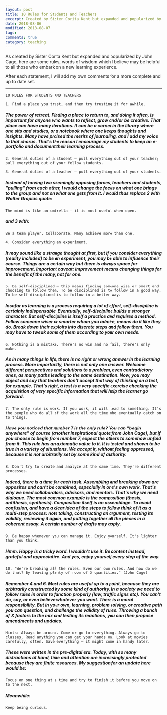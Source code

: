```yaml
---
layout: post
title: 10 Rules for Students and Teachers
excerpt: Created by Sister Corita Kent but expanded and popularized by John Cage here are some words of wisdom helpful to all those who embark in a new learning experience.    
date: 2018-08-06 
modified: 2018-08-07
tags:
comments: true
category: teaching
---
```


As created by Sister Corita Kent but expanded and popularized by John Cage, here are some <s>rules</s>, words of wisdom which I believe may be helpful to all those who embark on a new learning experience.  

After each statement, I will add my own comments for a more complete and up to date set. 

<hr>

`10 RULES FOR STUDENTS AND TEACHERS`

`1. Find a place you trust, and then try trusting it for awhile.`
##### The power of retreat. Finding a place to return to, and doing it often, is important for anyone who wants to reflect, grow and/or be creative. That place can have many iterations. It can be a corner in the library where one sits and studies, or a notebook where one keeps thoughts and insights. Many have praised the merits of journaling, and I add my voice to that chorus. That's the reason I encourage my students to keep an e-portfolio and document their learning process. 

`2. General duties of a student – pull everything out of your teacher; pull everything out of your fellow students.`

`3. General duties of a teacher – pull everything out of your students.`
##### Instead of having two seemingly opposing forces, teachers and students, "pulling" from each other, I would change the focus on what one brings to the group and not on what one gets from it. I would thus replace 2 with Walter Gropius quote:
`The mind is like an umbrella – it is most useful when open.`
##### and 3 with: 
`Be a team player. Collaborate. Many achieve more than one.`

`4. Consider everything an experiment.`
##### It may sound like a strange thought at first, but if you consider everything (reality included) to be an experiment, you may be able to influence their course. Things are a certain way but there is always space for improvement. Important caveat: improvement means changing things for the benefit of the many, not for one.    

`5. Be self-disciplined – this means finding someone wise or smart and choosing to follow them. To be disciplined is to follow in a good way. To be self-disciplined is to follow in a better way.`
##### Insofar as learning is a process requiring a lot of effort, self-discipline is certainly indispensable. Eventually, self-discipline builds a stronger character. But self-discipline is itself a practice and requires a method. Follow someone wiser or smarter whom you admire, means do it like they do. Break down their exploits into discrete steps and follow them. You may have to tweak some of them according to your own needs.

`6. Nothing is a mistake. There's no win and no fail, there's only make.`
##### As in many things in life, there is no right or wrong answer in the learning process. More importantly, there is not only one answer. Welcome different perspectives and solutions to a problem, even contradictory ones, as many paths leading to the same destination. Now, you may object and say that teachers don't accept that way of thinking on a test, for example. That's right, a test is a very specific exercise checking the acquisition of very specific information that will help the learner go forward.    

`7. The only rule is work. If you work, it will lead to something. It's the people who do all of the work all the time who eventually catch on to things.` 
##### Have you noticed that number 7 is **the only rule**? You can "begin anywhere" of course (another inspirational quote from John Cage), but if you choose to begin from number 7, expect the others to somehow unfold from it. This rule has an axiomatic value to it. It is tested and shown to be true in a variety of situations. We accept it, without feeling oppressed, because it is not arbitrarily set by some kind of authority. 

`8. Don't try to create and analyze at the same time. They're different processes.`
##### Indeed, there is a time for each task. Assembling and breaking down are opposites and can't be combined, especially in one's own work. That's why we need collaborators, advisors, and mentors. That's why we need dialogue. The most common example is the composition (thesis, antithesis, synthesis). Composition itself is an assemblage. To avoid confusion, and have a clear idea of the steps to follow think of it as a multi-step process: note taking, constructing an argument, testing its validity, reviewing it again, and putting together all the pieces in a coherent essay. A certain number of drafts may apply.   


`9. Be happy whenever you can manage it. Enjoy yourself. It's lighter than you think.`
##### Hmm. Happy is a tricky word. I wouldn't use it. Be content instead, grateful and appreciative. And yes, enjoy yourself every step of the way. 

`10. "We're breaking all the rules. Even our own rules. And how do we do that? By leaving plenty of room of X quantities." (John Cage)`
##### Remember 4 and 6. Most rules are useful up to a point, because they are arbitrarily constructed by some kind of authority. In a society we need to follow rules in order to function properly (law, traffic signs etc). You can't do, say, or even believe whatever you want. There is a moral responsibility. But in your own, learning, problem solving, or creative path you can question, and challenge the validity of rules. Throwing a bunch of X factors to the mix and testing its reactions, you can then propose amendments and updates.    

`Hints: Always be around. Come or go to everything. Always go to classes. Read anything you can get your hands on. Look at movies carefully, often. Save everything – it might come in handy later.`
##### These were written in the pre-digital era. Today, with so many distractions at hand, time and attention are increasingly protected because they are finite resources. My suggestion for an update here would be: 
`Focus on one thing at a time and try to finish it before you move on to the next.`    
##### Meanwhile:  
`Keep being curious.` 
